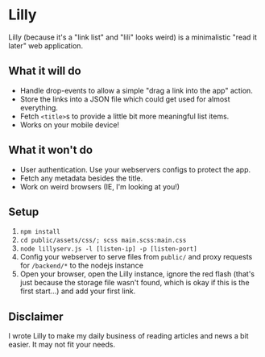Lilly
=====

Lilly (because it's a "link list" and "lili" looks weird) is a minimalistic "read it later" web application.

What it will do
---------------

* Handle drop-events to allow a simple "drag a link into the app" action.
* Store the links into a JSON file which could get used for almost everything.
* Fetch `<title>`s to provide a little bit more meaningful list items.
* Works on your mobile device!

What it won't do
----------------

* User authentication. Use your webservers configs to protect the app.
* Fetch any metadata besides the title.
* Work on weird browsers (IE, I'm looking at you!)

Setup
-----

1. `npm install`
2. `cd public/assets/css/; scss main.scss:main.css`
3. `node lillyserv.js -l [listen-ip] -p [listen-port]`
4. Config your webserver to serve files from `public/` and proxy requests for `/backend/*` to the nodejs instance
5. Open your browser, open the Lilly instance, ignore the red flash (that's just because the storage file wasn't found, which is okay if this is the first start...) and add your first link.

Disclaimer
----------

I wrote Lilly to make my daily business of reading articles and news a bit easier. It may not fit your needs.
